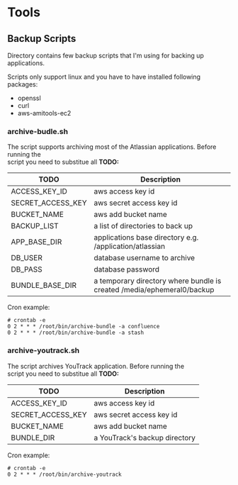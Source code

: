 Tools
=====

## Backup Scripts
Directory contains few backup scripts that I'm using for backing up applications.

Scripts only support linux and you have to have installed following packages:
- openssl
- curl 
- aws-amitools-ec2
 
### archive-budle.sh
The script supports archiving most of the Atlassian applications. Before running the  
script you need to substitue all **TODO:**

| TODO               | Description                                                            |
|--------------------|------------------------------------------------------------------------|
| ACCESS_KEY_ID      | aws access key id                                                      |
| SECRET_ACCESS_KEY  | aws secret access key id                                               |
| BUCKET_NAME        | aws add bucket name                                                    |
| BACKUP_LIST        | a list of directories to back up                                       |
| APP_BASE_DIR       | applications base directory e.g. /application/atlassian                |
| DB_USER            | database username to archive                                           |
| DB_PASS            | database password                                                      |
| BUNDLE_BASE_DIR    | a temporary directory where bundle is created /media/ephemeral0/backup |

Cron example:
```
# crontab -e
0 2 * * * /root/bin/archive-bundle -a confluence
0 2 * * * /root/bin/archive-bundle -a stash
```

### archive-youtrack.sh
The script archives YouTrack application. Before running the  
script you need to substitue all **TODO:**

| TODO              | Description                   |
|-------------------|-------------------------------|
| ACCESS_KEY_ID     | aws access key id             |
| SECRET_ACCESS_KEY | aws secret access key id      |
| BUCKET_NAME       | aws add bucket name           |
| BUNDLE_DIR        | a YouTrack's backup directory |

Cron example:
```
# crontab -e
0 2 * * * /root/bin/archive-youtrack
```